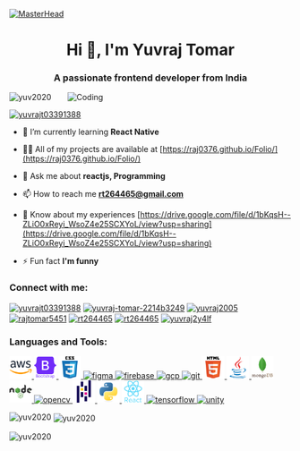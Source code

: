 [![MasterHead](https://user-images.githubusercontent.com/74038190/225813708-98b745f2-7d22-48cf-9150-083f1b00d6c9.gif)](https://yuv2020.io)
<h1 align="center">Hi 👋, I'm Yuvraj Tomar</h1>
<h3 align="center">A passionate frontend developer from India</h3>
<img align="right" alt="Coding" width="400" src="https://img.freepik.com/premium-vector/wed-developer-programmer-coding-augmented-reality-screen-premium-vector_375605-332.jpg?size=626&ext=jpg&ga=GA1.1.1413502914.1719792000&semt=ais_user">

<p align="left"> <img src="https://komarev.com/ghpvc/?username=yuv2020&label=Profile%20views&color=0e75b6&style=flat" alt="yuv2020" /> </p>

<p align="left"> <a href="https://twitter.com/yuvrajt03391388" target="blank"><img src="https://img.shields.io/twitter/follow/yuvrajt03391388?logo=twitter&style=for-the-badge" alt="yuvrajt03391388" /></a> </p>

- 🌱 I’m currently learning **React Native**

- 👨‍💻 All of my projects are available at [https://raj0376.github.io/Folio/](https://raj0376.github.io/Folio/)

- 💬 Ask me about **reactjs, Programming**

- 📫 How to reach me **rt264465@gmail.com**

- 📄 Know about my experiences [https://drive.google.com/file/d/1bKqsH--ZLiO0xReyi_WsoZ4e25SCXYoL/view?usp=sharing](https://drive.google.com/file/d/1bKqsH--ZLiO0xReyi_WsoZ4e25SCXYoL/view?usp=sharing)

- ⚡ Fun fact **I'm funny**

<h3 align="left">Connect with me:</h3>
<p align="left">
<a href="https://twitter.com/yuvrajt03391388" target="blank"><img align="center" src="https://raw.githubusercontent.com/rahuldkjain/github-profile-readme-generator/master/src/images/icons/Social/twitter.svg" alt="yuvrajt03391388" height="30" width="40" /></a>
<a href="https://linkedin.com/in/yuvraj-tomar-2214b3249" target="blank"><img align="center" src="https://raw.githubusercontent.com/rahuldkjain/github-profile-readme-generator/master/src/images/icons/Social/linked-in-alt.svg" alt="yuvraj-tomar-2214b3249" height="30" width="40" /></a>
<a href="https://kaggle.com/yuvraj2005" target="blank"><img align="center" src="https://raw.githubusercontent.com/rahuldkjain/github-profile-readme-generator/master/src/images/icons/Social/kaggle.svg" alt="yuvraj2005" height="30" width="40" /></a>
<a href="https://instagram.com/rajtomar5451" target="blank"><img align="center" src="https://raw.githubusercontent.com/rahuldkjain/github-profile-readme-generator/master/src/images/icons/Social/instagram.svg" alt="rajtomar5451" height="30" width="40" /></a>
<a href="https://www.hackerrank.com/rt264465" target="blank"><img align="center" src="https://raw.githubusercontent.com/rahuldkjain/github-profile-readme-generator/master/src/images/icons/Social/hackerrank.svg" alt="rt264465" height="30" width="40" /></a>
<a href="https://www.leetcode.com/rt264465" target="blank"><img align="center" src="https://raw.githubusercontent.com/rahuldkjain/github-profile-readme-generator/master/src/images/icons/Social/leet-code.svg" alt="rt264465" height="30" width="40" /></a>
<a href="https://auth.geeksforgeeks.org/user/yuvraj2y4lf" target="blank"><img align="center" src="https://raw.githubusercontent.com/rahuldkjain/github-profile-readme-generator/master/src/images/icons/Social/geeks-for-geeks.svg" alt="yuvraj2y4lf" height="30" width="40" /></a>
</p>

<h3 align="left">Languages and Tools:</h3>
<p align="left"> <a href="https://aws.amazon.com" target="_blank" rel="noreferrer"> <img src="https://raw.githubusercontent.com/devicons/devicon/master/icons/amazonwebservices/amazonwebservices-original-wordmark.svg" alt="aws" width="40" height="40"/> </a> <a href="https://getbootstrap.com" target="_blank" rel="noreferrer"> <img src="https://raw.githubusercontent.com/devicons/devicon/master/icons/bootstrap/bootstrap-plain-wordmark.svg" alt="bootstrap" width="40" height="40"/> </a> <a href="https://www.w3schools.com/css/" target="_blank" rel="noreferrer"> <img src="https://raw.githubusercontent.com/devicons/devicon/master/icons/css3/css3-original-wordmark.svg" alt="css3" width="40" height="40"/> </a> <a href="https://www.figma.com/" target="_blank" rel="noreferrer"> <img src="https://www.vectorlogo.zone/logos/figma/figma-icon.svg" alt="figma" width="40" height="40"/> </a> <a href="https://firebase.google.com/" target="_blank" rel="noreferrer"> <img src="https://www.vectorlogo.zone/logos/firebase/firebase-icon.svg" alt="firebase" width="40" height="40"/> </a> <a href="https://cloud.google.com" target="_blank" rel="noreferrer"> <img src="https://www.vectorlogo.zone/logos/google_cloud/google_cloud-icon.svg" alt="gcp" width="40" height="40"/> </a> <a href="https://git-scm.com/" target="_blank" rel="noreferrer"> <img src="https://www.vectorlogo.zone/logos/git-scm/git-scm-icon.svg" alt="git" width="40" height="40"/> </a> <a href="https://www.w3.org/html/" target="_blank" rel="noreferrer"> <img src="https://raw.githubusercontent.com/devicons/devicon/master/icons/html5/html5-original-wordmark.svg" alt="html5" width="40" height="40"/> </a> <a href="https://www.java.com" target="_blank" rel="noreferrer"> <img src="https://raw.githubusercontent.com/devicons/devicon/master/icons/java/java-original.svg" alt="java" width="40" height="40"/> </a> <a href="https://www.mongodb.com/" target="_blank" rel="noreferrer"> <img src="https://raw.githubusercontent.com/devicons/devicon/master/icons/mongodb/mongodb-original-wordmark.svg" alt="mongodb" width="40" height="40"/> </a> <a href="https://nodejs.org" target="_blank" rel="noreferrer"> <img src="https://raw.githubusercontent.com/devicons/devicon/master/icons/nodejs/nodejs-original-wordmark.svg" alt="nodejs" width="40" height="40"/> </a> <a href="https://opencv.org/" target="_blank" rel="noreferrer"> <img src="https://www.vectorlogo.zone/logos/opencv/opencv-icon.svg" alt="opencv" width="40" height="40"/> </a> <a href="https://pandas.pydata.org/" target="_blank" rel="noreferrer"> <img src="https://raw.githubusercontent.com/devicons/devicon/2ae2a900d2f041da66e950e4d48052658d850630/icons/pandas/pandas-original.svg" alt="pandas" width="40" height="40"/> </a> <a href="https://www.python.org" target="_blank" rel="noreferrer"> <img src="https://raw.githubusercontent.com/devicons/devicon/master/icons/python/python-original.svg" alt="python" width="40" height="40"/> </a> <a href="https://reactjs.org/" target="_blank" rel="noreferrer"> <img src="https://raw.githubusercontent.com/devicons/devicon/master/icons/react/react-original-wordmark.svg" alt="react" width="40" height="40"/> </a> <a href="https://www.tensorflow.org" target="_blank" rel="noreferrer"> <img src="https://www.vectorlogo.zone/logos/tensorflow/tensorflow-icon.svg" alt="tensorflow" width="40" height="40"/> </a> <a href="https://unity.com/" target="_blank" rel="noreferrer"> <img src="https://www.vectorlogo.zone/logos/unity3d/unity3d-icon.svg" alt="unity" width="40" height="40"/> </a> </p>

<p><img align="left" src="https://github-readme-stats.vercel.app/api/top-langs?username=yuv2020&show_icons=true&locale=en&layout=compact" alt="yuv2020" /></p>

<p>&nbsp;<img align="center" src="https://github-readme-stats.vercel.app/api?username=yuv2020&show_icons=true&locale=en" alt="yuv2020" /></p>

<p><img align="center" src="https://github-readme-streak-stats.herokuapp.com/?user=yuv2020&" alt="yuv2020" /></p>

